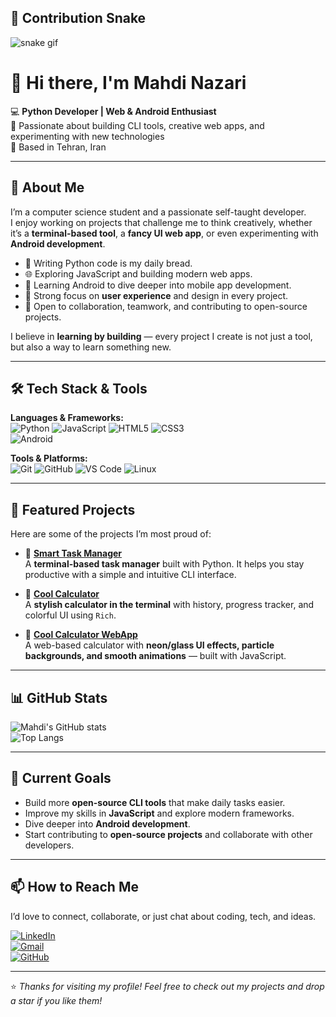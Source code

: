 ## 🐍 Contribution Snake
![snake gif](https://github.com/NazariMahdi-Pro/NazariMahdi-Pro/blob/main/.github/workflows/snake.yml)


# 👋 Hi there, I'm Mahdi Nazari  

💻 **Python Developer | Web & Android Enthusiast**  
🎯 Passionate about building CLI tools, creative web apps, and experimenting with new technologies  
📍 Based in Tehran, Iran  

---

## 🚀 About Me
I’m a computer science student and a passionate self-taught developer.  
I enjoy working on projects that challenge me to think creatively, whether it’s a **terminal-based tool**, a **fancy UI web app**, or even experimenting with **Android development**.  

- 🐍 Writing Python code is my daily bread.  
- 🌐 Exploring JavaScript and building modern web apps.  
- 📱 Learning Android to dive deeper into mobile app development.  
- 🎨 Strong focus on **user experience** and design in every project.  
- 🤝 Open to collaboration, teamwork, and contributing to open-source projects.  

I believe in **learning by building** — every project I create is not just a tool, but also a way to learn something new.  

---

## 🛠 Tech Stack & Tools
**Languages & Frameworks:**  
![Python](https://img.shields.io/badge/Python-3776AB?style=for-the-badge&logo=python&logoColor=white)
![JavaScript](https://img.shields.io/badge/JavaScript-323330?style=for-the-badge&logo=javascript&logoColor=F7DF1E)
![HTML5](https://img.shields.io/badge/HTML5-E34F26?style=for-the-badge&logo=html5&logoColor=white)
![CSS3](https://img.shields.io/badge/CSS3-1572B6?style=for-the-badge&logo=css3&logoColor=white)  
![Android](https://img.shields.io/badge/Android-3DDC84?style=for-the-badge&logo=android&logoColor=white)

**Tools & Platforms:**  
![Git](https://img.shields.io/badge/Git-F05032?style=for-the-badge&logo=git&logoColor=white)
![GitHub](https://img.shields.io/badge/GitHub-181717?style=for-the-badge&logo=github&logoColor=white)
![VS Code](https://img.shields.io/badge/VS_Code-007ACC?style=for-the-badge&logo=visual-studio-code&logoColor=white)
![Linux](https://img.shields.io/badge/Linux-FCC624?style=for-the-badge&logo=linux&logoColor=black)

---

## 🌟 Featured Projects
Here are some of the projects I’m most proud of:  

- 🔹 [**Smart Task Manager**](https://github.com/NazariMahdi-Pro/smart-task-manager)  
   A **terminal-based task manager** built with Python. It helps you stay productive with a simple and intuitive CLI interface.  

- 🔹 [**Cool Calculator**](https://github.com/NazariMahdi-Pro/cool-calculator)  
   A **stylish calculator in the terminal** with history, progress tracker, and colorful UI using `Rich`.  

- 🔹 [**Cool Calculator WebApp**](https://github.com/NazariMahdi-Pro/cool-calculator-webApp)  
   A web-based calculator with **neon/glass UI effects, particle backgrounds, and smooth animations** — built with JavaScript.  

---

## 📊 GitHub Stats
![Mahdi's GitHub stats](https://github-readme-stats.vercel.app/api?username=NazariMahdi-Pro&show_icons=true&theme=tokyonight)  
![Top Langs](https://github-readme-stats.vercel.app/api/top-langs/?username=NazariMahdi-Pro&layout=compact&theme=tokyonight)

---

## 🎯 Current Goals
- Build more **open-source CLI tools** that make daily tasks easier.  
- Improve my skills in **JavaScript** and explore modern frameworks.  
- Dive deeper into **Android development**.  
- Start contributing to **open-source projects** and collaborate with other developers.  

---

## 📫 How to Reach Me
I’d love to connect, collaborate, or just chat about coding, tech, and ideas.  

[![LinkedIn](https://img.shields.io/badge/LinkedIn-0077B5?style=for-the-badge&logo=linkedin&logoColor=white)](https://www.linkedin.com/)  
[![Gmail](https://img.shields.io/badge/Gmail-D14836?style=for-the-badge&logo=gmail&logoColor=white)](mailto:yourmail@gmail.com)  
[![GitHub](https://img.shields.io/badge/GitHub-181717?style=for-the-badge&logo=github&logoColor=white)](https://github.com/NazariMahdi-Pro)  

---

⭐️ *Thanks for visiting my profile! Feel free to check out my projects and drop a star if you like them!*  
